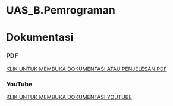 # UAS_B.Pemrograman 
# Dokumentasi
### PDF
[KLIK UNTUK MEMBUKA DOKUMENTASI ATAU PENJELESAN PDF](https://drive.google.com/file/d/1XoeBQ82JA-1qf5GXzDUFEgBUdksTHOr8/view?usp=sharing)
### YouTube
[KLIK UNTUK MEMBUKA DOKUMENTASI YOUTUBE]()
